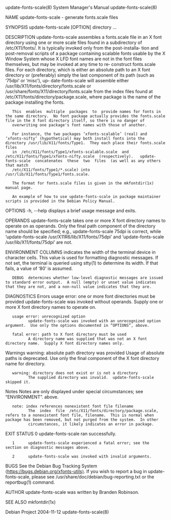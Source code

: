 update-fonts-scale(8)                                                                      System Manager's Manual                                                                      update-fonts-scale(8)

NAME
       update-fonts-scale - generate fonts.scale files

SYNOPSIS
       update-fonts-scale [OPTION] directory ...

DESCRIPTION
       update-fonts-scale assembles a fonts.scale file in an X font directory using one or more scale files found in a subdirectory of /etc/X11/fonts/.  It is typically invoked only from the post-installa‐
       tion and post-removal scripts of a package containing scalable fonts usable by the X Window System whose X LFD font names are not in the font files themselves, but may be invoked at any time to  re‐
       construct  fonts.scale  files.   For  each  directory,  which is either an absolute path to an X font directory or (preferably) simply the last component of its path (such as ‘75dpi’ or ‘misc’), up‐
       date-fonts-scale will assemble either /usr/lib/X11/fonts/directory/fonts.scale or /usr/share/fonts/X11/directory/fonts.scale from the index  files  found  at  /etc/X11/fonts/directory/package.scale,
       where package is the name of the package installing the fonts.

       This  enables  multiple  packages  to  provide names for fonts in the same directory.  No font package actually provides the fonts.scale file in the X font directory itself, so there is no danger of
       overwriting one package's font names with those of another.

       For instance, the two packages ‘xfonts-scalable’ (real) and ‘xfonts-nifty’ (hypothetical) may both install fonts into the directory /usr/lib/X11/fonts/Type1.  They each place their fonts.scale files
       in  /etc/X11/fonts/Type1/xfonts-scalable.scale  and  /etc/X11/fonts/Type1/xfonts-nifty.scale  (respectively).   update-fonts-scale  concatenates  these  two  files  (as well as any others that match
       /etc/X11/fonts/Type1/*.scale) into /usr/lib/X11/fonts/Type1/fonts.scale.

       The format for fonts.scale files is given in the mkfontdir(1x) manual page.

       An example of how to use update-fonts-scale in package maintainer scripts is provided in the Debian Policy Manual.

OPTIONS
       -h, --help displays a brief usage message and exits.

OPERANDS
       update-fonts-scale takes one or more X font directory names to operate on as operands.  Only the final path component of the directory name should be specified; e.g.,
              update-fonts-scale 75dpi
       is correct, while ‘update-fonts-scale /usr/X11R6/lib/X11/fonts/75dpi’ and ‘update-fonts-scale /usr/lib/X11/fonts/75dpi’ are not.

ENVIRONMENT
       COLUMNS
              indicates the width of the terminal device in character cells.  This value is used for formatting diagnostic messages.  If not set, the terminal is queried  using  stty(1)  to  determine  its
              width.  If that fails, a value of ‘80’ is assumed.

       DEBUG  determines whether low-level diagnostic messages are issued to standard error output.  A null (empty) or unset value indicates that they are not, and a non-null value indicates that they are.

DIAGNOSTICS
   Errors
       usage error: one or more font directories must be provided
              update-fonts-scale was invoked without operands.  Supply one or more X font directory names to operate on.

       usage error: unrecognized option
              update-fonts-scale was invoked with an unrecognized option argument.  Use only the options documented in “OPTIONS”, above.

       fatal error: path to X font directory must be used
              A directory name was supplied that was not an X font directory name.  Supply X font directory names only.

   Warnings
       warning: absolute path directory was provided
              Usage of absolute paths is deprecated.  Use only the final component of the X font directory name for directory.

       warning: directory does not exist or is not a directory
              The supplied directory was invalid.  update-fonts-scale skipped it.

   Notes
       Notes are only displayed under special circumstances; see “ENVIRONMENT”.  above.

       note: index references nonexistent font file filename
              The  index  file  /etc/X11/fonts/directory/package.scale, refers to a nonexistent font file, filename.  This is normal when package has been removed, but not purged from the system.  In other
              circumstances, it likely indicates an error in package.

EXIT STATUS
       0      update-fonts-scale ran successfully.

       1      update-fonts-scale experienced a fatal error; see the section on diagnostic messages above.

       2      update-fonts-scale was invoked with invalid arguments.

BUGS
       See the Debian Bug Tracking System ⟨https://bugs.debian.org/xfonts-utils⟩.  If you wish to report a bug in update-fonts-scale, please see /usr/share/doc/debian/bug-reporting.txt or the  reportbug(1)
       command.

AUTHOR
       update-fonts-scale was written by Branden Robinson.

SEE ALSO
       mkfontdir(1x)

Debian Project                                                                                    2004-11-12                                                                            update-fonts-scale(8)
